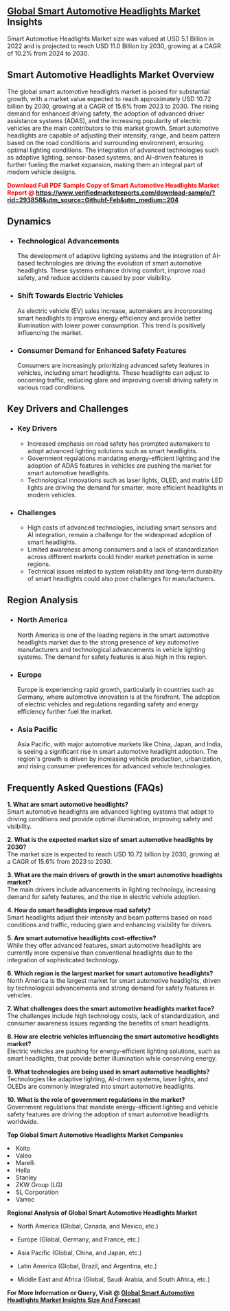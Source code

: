 <h2><a href="https://www.verifiedmarketreports.com/download-sample/?rid=293858&amp;utm_source=Githubf&amp;utm_medium=204" target="_blank">Global Smart Automotive Headlights Market</a> Insights</h2><p>Smart Automotive Headlights Market size was valued at USD 5.1 Billion in 2022 and is projected to reach USD 11.0 Billion by 2030, growing at a CAGR of 10.2% from 2024 to 2030.</p><p> <h2>Smart Automotive Headlights Market Overview</h2> <p>The global smart automotive headlights market is poised for substantial growth, with a market value expected to reach approximately USD 10.72 billion by 2030, growing at a CAGR of 15.6% from 2023 to 2030. The rising demand for enhanced driving safety, the adoption of advanced driver assistance systems (ADAS), and the increasing popularity of electric vehicles are the main contributors to this market growth. Smart automotive headlights are capable of adjusting their intensity, range, and beam pattern based on the road conditions and surrounding environment, ensuring optimal lighting conditions. The integration of advanced technologies such as adaptive lighting, sensor-based systems, and AI-driven features is further fueling the market expansion, making them an integral part of modern vehicle designs.</p> <p><strong><p><span class=""><span style="color: #ff0000;"><strong>Download Full PDF Sample Copy of Smart Automotive Headlights Market Report</strong> @ </span><a href="https://www.verifiedmarketreports.com/download-sample/?rid=293858&amp;utm_source=Githubf-Feb&amp;utm_medium=204" target="_blank">https://www.verifiedmarketreports.com/download-sample/?rid=293858&amp;utm_source=Githubf-Feb&amp;utm_medium=204</a></span></p></strong></p> <h2>Dynamics</h2> <ul> <li><h3>Technological Advancements</h3> The development of adaptive lighting systems and the integration of AI-based technologies are driving the evolution of smart automotive headlights. These systems enhance driving comfort, improve road safety, and reduce accidents caused by poor visibility.</li> <li><h3>Shift Towards Electric Vehicles</h3> As electric vehicle (EV) sales increase, automakers are incorporating smart headlights to improve energy efficiency and provide better illumination with lower power consumption. This trend is positively influencing the market.</li> <li><h3>Consumer Demand for Enhanced Safety Features</h3> Consumers are increasingly prioritizing advanced safety features in vehicles, including smart headlights. These headlights can adjust to oncoming traffic, reducing glare and improving overall driving safety in various road conditions.</li> </ul> <h2>Key Drivers and Challenges</h2> <ul> <li><h3>Key Drivers</h3> <ul> <li>Increased emphasis on road safety has prompted automakers to adopt advanced lighting solutions such as smart headlights.</li> <li>Government regulations mandating energy-efficient lighting and the adoption of ADAS features in vehicles are pushing the market for smart automotive headlights.</li> <li>Technological innovations such as laser lights, OLED, and matrix LED lights are driving the demand for smarter, more efficient headlights in modern vehicles.</li> </ul> </li> <li><h3>Challenges</h3> <ul> <li>High costs of advanced technologies, including smart sensors and AI integration, remain a challenge for the widespread adoption of smart headlights.</li> <li>Limited awareness among consumers and a lack of standardization across different markets could hinder market penetration in some regions.</li> <li>Technical issues related to system reliability and long-term durability of smart headlights could also pose challenges for manufacturers.</li> </ul> </li> </ul> <h2>Region Analysis</h2> <ul> <li><h3>North America</h3> North America is one of the leading regions in the smart automotive headlights market due to the strong presence of key automotive manufacturers and technological advancements in vehicle lighting systems. The demand for safety features is also high in this region.</li> <li><h3>Europe</h3> Europe is experiencing rapid growth, particularly in countries such as Germany, where automotive innovation is at the forefront. The adoption of electric vehicles and regulations regarding safety and energy efficiency further fuel the market.</li> <li><h3>Asia Pacific</h3> Asia Pacific, with major automotive markets like China, Japan, and India, is seeing a significant rise in smart automotive headlight adoption. The region's growth is driven by increasing vehicle production, urbanization, and rising consumer preferences for advanced vehicle technologies.</li> </ul> <h2>Frequently Asked Questions (FAQs)</h2> <p><strong>1. What are smart automotive headlights?</strong><br>Smart automotive headlights are advanced lighting systems that adapt to driving conditions and provide optimal illumination, improving safety and visibility.</p> <p><strong>2. What is the expected market size of smart automotive headlights by 2030?</strong><br>The market size is expected to reach USD 10.72 billion by 2030, growing at a CAGR of 15.6% from 2023 to 2030.</p> <p><strong>3. What are the main drivers of growth in the smart automotive headlights market?</strong><br>The main drivers include advancements in lighting technology, increasing demand for safety features, and the rise in electric vehicle adoption.</p> <p><strong>4. How do smart headlights improve road safety?</strong><br>Smart headlights adjust their intensity and beam patterns based on road conditions and traffic, reducing glare and enhancing visibility for drivers.</p> <p><strong>5. Are smart automotive headlights cost-effective?</strong><br>While they offer advanced features, smart automotive headlights are currently more expensive than conventional headlights due to the integration of sophisticated technology.</p> <p><strong>6. Which region is the largest market for smart automotive headlights?</strong><br>North America is the largest market for smart automotive headlights, driven by technological advancements and strong demand for safety features in vehicles.</p> <p><strong>7. What challenges does the smart automotive headlights market face?</strong><br>The challenges include high technology costs, lack of standardization, and consumer awareness issues regarding the benefits of smart headlights.</p> <p><strong>8. How are electric vehicles influencing the smart automotive headlights market?</strong><br>Electric vehicles are pushing for energy-efficient lighting solutions, such as smart headlights, that provide better illumination while conserving energy.</p> <p><strong>9. What technologies are being used in smart automotive headlights?</strong><br>Technologies like adaptive lighting, AI-driven systems, laser lights, and OLEDs are commonly integrated into smart automotive headlights.</p> <p><strong>10. What is the role of government regulations in the market?</strong><br>Government regulations that mandate energy-efficient lighting and vehicle safety features are driving the adoption of smart automotive headlights worldwide.</p> </p><p><strong>Top Global Smart Automotive Headlights Market Companies</strong></p><div data-test-id=""><p><li>Koito</li><li> Valeo</li><li> Marelli</li><li> Hella</li><li> Stanley</li><li> ZKW Group (LG)</li><li> SL Corporation</li><li> Varroc</li></p><div><strong>Regional Analysis of&nbsp;Global Smart Automotive Headlights Market</strong></div><ul><li dir="ltr"><p dir="ltr">North America&nbsp;(Global, Canada, and Mexico, etc.)</p></li><li dir="ltr"><p dir="ltr">Europe (Global, Germany, and France, etc.)</p></li><li dir="ltr"><p dir="ltr">Asia Pacific&nbsp;(Global, China, and Japan, etc.)</p></li><li dir="ltr"><p dir="ltr">Latin America&nbsp;(Global, Brazil, and Argentina, etc.)</p></li><li dir="ltr">Middle East and Africa&nbsp;(Global, Saudi Arabia, and South Africa, etc.)</li></ul><p><strong>For More Information or Query, Visit @&nbsp;</strong><strong><a href="https://www.verifiedmarketreports.com/product/smart-automotive-headlights-market/?utm_source=Githubf&amp;utm_medium=204" target="_blank">Global Smart Automotive Headlights Market Insights Size And Forecast</a></strong></p></div>
